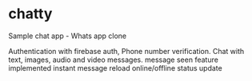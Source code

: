 # chatty

Sample chat app - Whats app clone

Authentication with firebase auth, Phone number verification.
Chat with text, images, audio and video messages.
message seen feature implemented
instant message reload
online/offline status update
